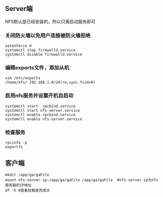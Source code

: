 
## Server端
NFS默认是已经安装的，所以只需启动服务即可
### 关闭防火墙以免用户连接被防火墙拒绝
	setenforce 0
	systemctl stop firewalld.service
	systemctl disable firewalld.service

### 编辑exports文件，添加从机
    vim /etc/exports
    /home/nfs/ 192.168.1.0/24(rw,sync,fsid=0)

### 启用nfs服务并设置开机自启动
	systemctl start  rpcbind.service
	systemctl start nfs-server.service
	systemctl enable rpcbind.service
	systemctl enable nfs-server.service

### 检查服务
    rpcinfo -p
	exportfs
	
## 客户端
	mkdir /app/ga/gaFile
	mount nfs-server-ip:/app/ga/gaFile /app/ga/gaFile  #nfs-server-ip为nfs服务器的IP地址
	df -h #查看挂载是否成功
